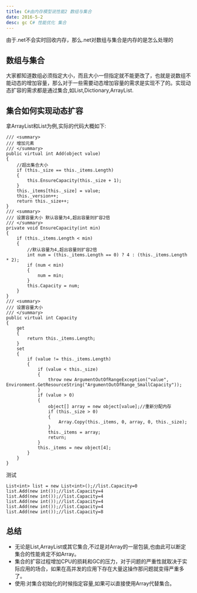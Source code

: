 ```yaml
---
title: C#由内存模型说性能2 数组与集合
date: 2016-5-2
desc: gc C# 性能优化 集合
---
```

由于.net不会实时回收内存，那么.net对数组与集合是内存的是怎么处理的

## 数组与集合
大家都知道数组必须指定大小，而且大小一但指定就不能更改了，也就是说数组不能动态的增加容量，那么对于一些需要动态增加容量的需求是实现不了的。实现动态扩容的需求都是通过集合,如List,Dictionary,ArrayList.
<!-- more -->

## 集合如何实现动态扩容
拿ArrayList和List为例,实际的代码大概如下:

``` CSharp
/// <summary>
/// 增加元素
/// </summary>
public virtual int Add(object value)
{
	//超出集合大小
    if (this._size == this._items.Length)
    {
        this.EnsureCapacity(this._size + 1);
    }
    this._items[this._size] = value;
    this._version++;
    return this._size++;
}
/// <summary>
/// 设置容量大小 默认容量为4,超出容量则扩容2倍
/// </summary>
private void EnsureCapacity(int min)
{
    if (this._items.Length < min)
    {
    	//默认容量为4,超出容量则扩容2倍
        int num = (this._items.Length == 0) ? 4 : (this._items.Length * 2);
        if (num < min)
        {
            num = min;
        }
        this.Capacity = num;
    }
}
/// <summary>
/// 设置容量大小
/// </summary>
public virtual int Capacity
{
    get
    {
        return this._items.Length;
    }
    set
    {
        if (value != this._items.Length)
        {
            if (value < this._size)
            {
                throw new ArgumentOutOfRangeException("value", Environment.GetResourceString("ArgumentOutOfRange_SmallCapacity"));
            }
            if (value > 0)
            {
                object[] array = new object[value];//重新分配内存
                if (this._size > 0) 
                {
                    Array.Copy(this._items, 0, array, 0, this._size); 
                }
                this._items = array;
                return; 
            } 
            this._items = new object[4]; 
        } 
    } 
}
```

测试

``` CSharp
List<int> list = new List<int>();//list.Capacity=0
list.Add(new int());//list.Capacity=4
list.Add(new int());//list.Capacity=4
list.Add(new int());//list.Capacity=4
list.Add(new int());//list.Capacity=4
list.Add(new int());//list.Capacity=8
```

## 总结
* 无论是List,ArrayList或其它集合,不过是对Array的一层包装,也由此可以断定集合的性能肯定不如Array。
* 集合的扩容过程增加CPU的损耗和GC的压力，对于问题的严重性就取决于实际应用的场合，如果在高并发的应用下存在大量这操作那问题就变得严重多了。
* 使用:对集合初始化的时候指定容量,如果可以直接使用Array代替集合。